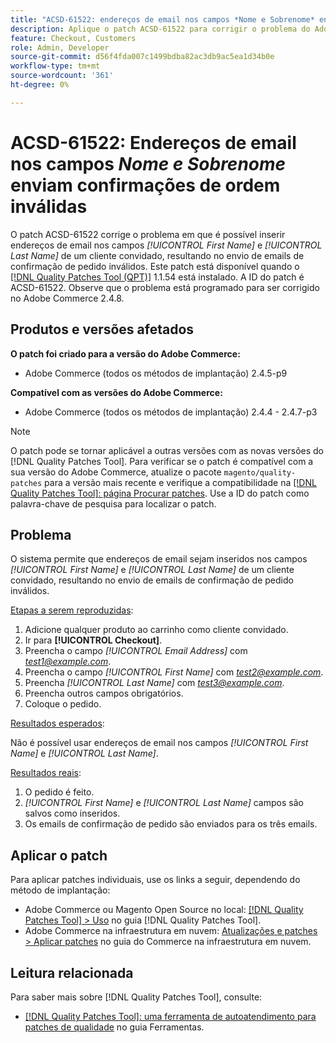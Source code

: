 ```yaml
---
title: "ACSD-61522: endereços de email nos campos *Nome e Sobrenome* enviam confirmações de pedido inválidas"
description: Aplique o patch ACSD-61522 para corrigir o problema do Adobe Commerce em que é possível inserir endereços de email nos campos *[!UICONTROL First Name]* e *[!UICONTROL Last Name]* de um cliente convidado, resultando no envio de emails de confirmação de pedido inválidos.
feature: Checkout, Customers
role: Admin, Developer
source-git-commit: d56f4fda007c1499bdba82ac3db9ac5ea1d34b0e
workflow-type: tm+mt
source-wordcount: '361'
ht-degree: 0%

---
```



# ACSD-61522: Endereços de email nos campos *Nome e Sobrenome* enviam confirmações de ordem inválidas

O patch ACSD-61522 corrige o problema em que é possível inserir endereços de email nos campos *[!UICONTROL First Name]* e *[!UICONTROL Last Name]* de um cliente convidado, resultando no envio de emails de confirmação de pedido inválidos. Este patch está disponível quando o [[!DNL Quality Patches Tool (QPT)]](/help/tools/quality-patches-tool/quality-patches-tool-to-self-serve-quality-patches.md) 1.1.54 está instalado. A ID do patch é ACSD-61522. Observe que o problema está programado para ser corrigido no Adobe Commerce 2.4.8.

## Produtos e versões afetados

**O patch foi criado para a versão do Adobe Commerce:**

* Adobe Commerce (todos os métodos de implantação) 2.4.5-p9

**Compatível com as versões do Adobe Commerce:**

* Adobe Commerce (todos os métodos de implantação) 2.4.4 - 2.4.7-p3

>[!NOTE]
>
>O patch pode se tornar aplicável a outras versões com as novas versões do [!DNL Quality Patches Tool]. Para verificar se o patch é compatível com a sua versão do Adobe Commerce, atualize o pacote `magento/quality-patches` para a versão mais recente e verifique a compatibilidade na [[!DNL Quality Patches Tool]: página Procurar patches](https://experienceleague.adobe.com/tools/commerce-quality-patches/index.html). Use a ID do patch como palavra-chave de pesquisa para localizar o patch.

## Problema

O sistema permite que endereços de email sejam inseridos nos campos *[!UICONTROL First Name]* e *[!UICONTROL Last Name]* de um cliente convidado, resultando no envio de emails de confirmação de pedido inválidos.

<u>Etapas a serem reproduzidas</u>:

1. Adicione qualquer produto ao carrinho como cliente convidado.
1. Ir para **[!UICONTROL Checkout]**.
1. Preencha o campo *[!UICONTROL Email Address]* com *test1@example.com*.
1. Preencha o campo *[!UICONTROL First Name]* com *<test2@example.com>*.
1. Preencha *[!UICONTROL Last Name]* com *<test3@example.com>*.
1. Preencha outros campos obrigatórios.
1. Coloque o pedido.

<u>Resultados esperados</u>:

Não é possível usar endereços de email nos campos *[!UICONTROL First Name]* e *[!UICONTROL Last Name]*.

<u>Resultados reais</u>:

1. O pedido é feito.
1. *[!UICONTROL First Name]* e *[!UICONTROL Last Name]* campos são salvos como inseridos.
1. Os emails de confirmação de pedido são enviados para os três emails.

## Aplicar o patch

Para aplicar patches individuais, use os links a seguir, dependendo do método de implantação:

* Adobe Commerce ou Magento Open Source no local: [[!DNL Quality Patches Tool] > Uso](/help/tools/quality-patches-tool/usage.md) no guia [!DNL Quality Patches Tool].
* Adobe Commerce na infraestrutura em nuvem: [Atualizações e patches > Aplicar patches](https://experienceleague.adobe.com/docs/commerce-cloud-service/user-guide/develop/upgrade/apply-patches.html) no guia do Commerce na infraestrutura em nuvem.

## Leitura relacionada

Para saber mais sobre [!DNL Quality Patches Tool], consulte:

* [[!DNL Quality Patches Tool]: uma ferramenta de autoatendimento para patches de qualidade](/help/tools/quality-patches-tool/quality-patches-tool-to-self-serve-quality-patches.md) no guia Ferramentas.
